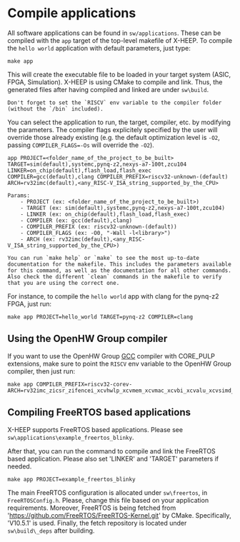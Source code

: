 # Compile applications

All software applications can be found in `sw/applications`. These can be compiled with the `app` target of the top-level makefile of X-HEEP. To compile the `hello world` application with default parameters, just type:

```
make app
```

This will create the executable file to be loaded in your target system (ASIC, FPGA, Simulation). 
X-HEEP is using CMake to compile and link. Thus, the generated files after having compiled and linked are under `sw\build`.

```{warning}
Don't forget to set the `RISCV` env variable to the compiler folder (without the `/bin` included).
```

You can select the application to run, the target, compiler, etc. by modifying the parameters. The compiler flags explicitely specified by the user will override those already existing (e.g. the default optimization level is `-O2`, passing `COMPILER_FLAGS=-Os` will override the `-O2`).

```
app PROJECT=<folder_name_of_the_project_to_be_built> TARGET=sim(default),systemc,pynq-z2,nexys-a7-100t,zcu104 LINKER=on_chip(default),flash_load,flash_exec COMPILER=gcc(default),clang COMPILER_PREFIX=riscv32-unknown-(default) ARCH=rv32imc(default),<any_RISC-V_ISA_string_supported_by_the_CPU> 

Params:
    - PROJECT (ex: <folder_name_of_the_project_to_be_built>) 
    - TARGET (ex: sim(default),systemc,pynq-z2,nexys-a7-100t,zcu104) 
    - LINKER (ex: on_chip(default),flash_load,flash_exec) 
    - COMPILER (ex: gcc(default),clang) 
    - COMPILER_PREFIX (ex: riscv32-unknown-(default)) 
    - COMPILER_FLAGS (ex: -O0, "-Wall -l<library>")
    - ARCH (ex: rv32imc(default),<any_RISC-V_ISA_string_supported_by_the_CPU>)
```

```{note}
You can run `make help` or `make` to see the most up-to-date documentation for the makefile. This includes the parameters available for this command, as well as the documentation for all other commands. Also check the different `clean` commands in the makefile to verify that you are using the correct one.
```

For instance, to compile the `hello world` app with clang for the pynq-z2 FPGA, just run:

```
make app PROJECT=hello_world TARGET=pynq-z2 COMPILER=clang
```

## Using the OpenHW Group compiler

If you want to use the OpenHW Group [GCC](https://www.embecosm.com/resources/tool-chain-downloads/#corev) compiler with CORE_PULP extensions, make sure to point the `RISCV` env variable to the OpenHW Group compiler, then just run:

```
make app COMPILER_PREFIX=riscv32-corev- ARCH=rv32imc_zicsr_zifencei_xcvhwlp_xcvmem_xcvmac_xcvbi_xcvalu_xcvsimd_xcvbitmanip
```

## Compiling FreeRTOS based applications

X-HEEP supports FreeRTOS based applications. Please see `sw\applications\example_freertos_blinky`.

After that, you can run the command to compile and link the FreeRTOS based application. Please also set 'LINKER' and 'TARGET' parameters if needed.

```
make app PROJECT=example_freertos_blinky
```

The main FreeRTOS configuration is allocated under `sw\freertos`, in `FreeRTOSConfig.h`. Please, change this file based on your application requirements.
Moreover, FreeRTOS is being fetched from 'https://github.com/FreeRTOS/FreeRTOS-Kernel.git' by CMake. Specifically, 'V10.5.1' is used. Finally, the fetch repository is located under `sw\build\_deps` after building.
